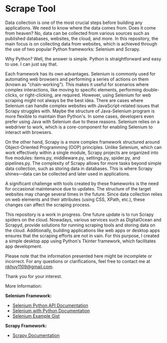 # Scrape Tool

Data collection is one of the most crucial steps before building any applications. We need to know where the data comes from. Does it come from heaven? No, data can be collected from various sources such as published databases, websites, the cloud, and more. In this repository, the main focus is on collecting data from websites, which is achieved through the use of two popular Python frameworks: Selenium and Scrapy.

Why Python? Well, the answer is simple. Python is straightforward and easy to use. I can just say that.

Each framework has its own advantages. Selenium is commonly used for automating web browsers and performing a series of actions on them (known as "chain-working"). This makes it useful for scenarios where complex interactions, like moving to specific elements, performing double-clicks, or right-clicking, are required. However, using Selenium for web scraping might not always be the best idea. There are cases where Selenium can handle complex websites with JavaScript-related issues that Scrapy struggles with. Maybe the structure of Java-Selenium program is more flexible to maintain than Python's. In some cases, developers even prefer using Java with Selenium due to these reasons. Selenium relies on a webdriver to work, which is a core-component for enabling Selenium to interact with browsers.

On the other hand, Scrapy is a more complex framework structured around Object-Oriented Programming (OOP) principles. Unlike Selenium, which can work effectively within a single module, Scrapy projects are organized into five modules: items.py, middleware.py, settings.py, spider.py, and pipelines.py. The complexity of Scrapy allows for more tasks beyond simple data collection, such as storing data in databases. This is where Scrapy shines—data can be collected and later used in applications.

A significant challenge with tools created by these frameworks is the need for occasional maintenance due to updates. The structure of the target websites may change several times in the future. Since data collection relies on web elements and their attributes (using CSS, XPath, etc.), these changes can affect the scraping process.

This repository is a work in progress. One future update is to run Scrapy spiders on the cloud. Nowadays, various services such as DigitalOcean and Scrapyd, provide solutions for running scraping tools and storing data on the cloud. Additionally, building applications like web apps or desktop apps ensures that the scraping efforts are not in vain. For this purpose, I created a simple desktop app using Python's Tkinter framework, which facilitates app development.

Please note that the information presented here might be incomplete or incorrect. For any questions or clarifications, feel free to contact me at nkhuy1109@gmail.com.

Thank you for your interest.

More Information:

**Selenium Framework:**
- [Selenium Python API Documentation](https://www.selenium.dev/selenium/docs/api/py/api.html)
- [Selenium with Python Documentation](https://selenium-python.readthedocs.io/index.html)
- [Selenium Example Gist](https://gist.github.com/baijum/1047207/1ac84b1ae076e3d59e994a00bada0bf4bee5fd63)

**Scrapy Framework:**
- [Scrapy Documentation](https://docs.scrapy.org/en/latest/)

